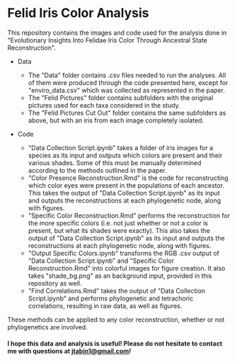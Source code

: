 # Felid Iris Color Analysis
This repository contains the images and code used for the analysis done in "Evolutionary Insights Into Felidae Iris Color Through Ancestral State Reconstruction".

- Data
  - The "Data" folder contains .csv files needed to run the analyses. All of them were produced through the code presented here, except for "enviro_data.csv" which was collected as represented in the paper.
  - The "Felid Pictures" folder contains subfolders with the original pictures used for each taxa considered in the study.
  - The "Felid Pictures Cut Out" folder contains the same subfolders as above, but with an iris from each image completely isolated.

- Code
  - "Data Collection Script.ipynb" takes a folder of iris images for a species as its input and outputs which colors are present and their various shades. Some of this must be manually determined according to the methods outlined in the paper.
  - "Color Presence Reconstruction.Rmd" is the code for reconstructing which color eyes were present in the populations of each ancestor. This takes the output of "Data Collection Script.ipynb" as its input and outputs the reconstructions at each phylogenetic node, along with figures. 
  - "Specific Color Reconstruction.Rmd" performs the reconstruction for the more specific colors (i.e. not just whether or not a color is present, but what its shades were exactly). This also takes the output of "Data Collection Script.ipynb" as its input and outputs the reconstructions at each phylogenetic node, along with figures. 
  - "Output Specific Colors.ipynb" transforms the RGB .csv output of "Data Collection Script.ipynb" and "Specific Color Reconstruction.Rmd" into colorful images for figure creation. It also takes "shade_bg.png" as an background input, provided in this repository as well.
  - "Find Correlations.Rmd" takes the output of "Data Collection Script.ipynb" and performs phylogenetic and tetrachoric correlations, resulting in raw data, as well as figures.
 
These methods can be applied to any color reconstruction, whether or not phylogenetics are involved. 

#### I hope this data and analysis is useful! Please do not hesitate to contact me with questions at jtabin1@gmail.com!
